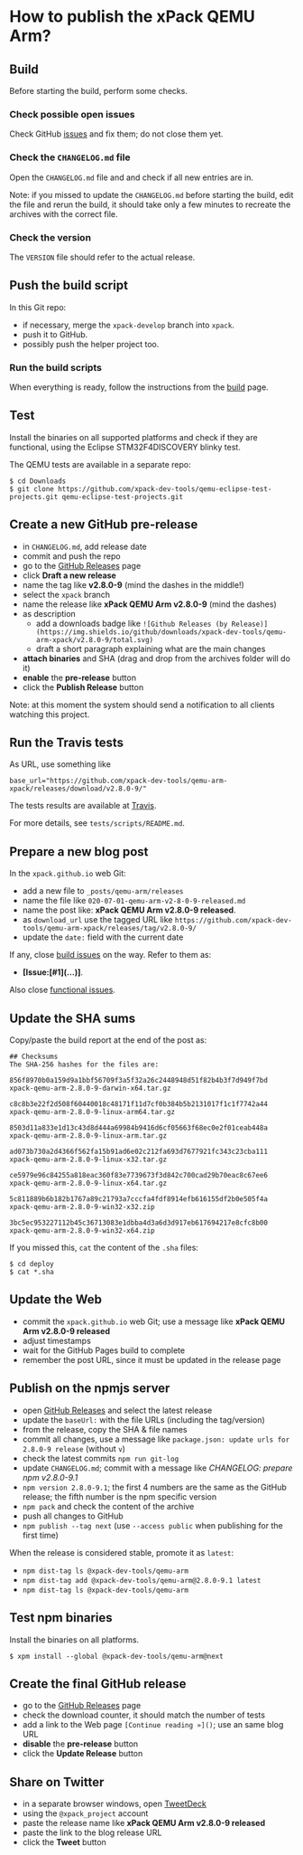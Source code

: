 # How to publish the xPack QEMU Arm?

## Build

Before starting the build, perform some checks.

### Check possible open issues

Check GitHub [issues](https://github.com/xpack-dev-tools/qemu-arm-xpack/issues)
and fix them; do not close them yet.

### Check the `CHANGELOG.md` file

Open the `CHANGELOG.md` file and and check if all
new entries are in.

Note: if you missed to update the `CHANGELOG.md` before starting the build,
edit the file and rerun the build, it should take only a few minutes to
recreate the archives with the correct file.

### Check the version

The `VERSION` file should refer to the actual release.

## Push the build script

In this Git repo:

- if necessary, merge the `xpack-develop` branch into `xpack`.
- push it to GitHub.
- possibly push the helper project too.

### Run the build scripts

When everything is ready, follow the instructions from the
[build](https://github.com/xpack-dev-tools/qemu-arm-xpack/blob/xpack/README-BUILD.md)
page.

## Test

Install the binaries on all supported platforms and check if they are
functional, using the Eclipse STM32F4DISCOVERY blinky test.

The QEMU tests are available in a separate repo:

```
$ cd Downloads
$ git clone https://github.com/xpack-dev-tools/qemu-eclipse-test-projects.git qemu-eclipse-test-projects.git
```

## Create a new GitHub pre-release

- in `CHANGELOG.md`, add release date
- commit and push the repo
- go to the [GitHub Releases](https://github.com/xpack-dev-tools/qemu-arm-xpack/releases) page
- click **Draft a new release**
- name the tag like **v2.8.0-9** (mind the dashes in the middle!)
- select the `xpack` branch
- name the release like **xPack QEMU Arm v2.8.0-9**
(mind the dashes)
- as description
  - add a downloads badge like `![Github Releases (by Release)](https://img.shields.io/github/downloads/xpack-dev-tools/qemu-arm-xpack/v2.8.0-9/total.svg)`
  - draft a short paragraph explaining what are the main changes
- **attach binaries** and SHA (drag and drop from the archives folder will do it)
- **enable** the **pre-release** button
- click the **Publish Release** button

Note: at this moment the system should send a notification to all clients watching this project.

## Run the Travis tests

As URL, use something like

```
base_url="https://github.com/xpack-dev-tools/qemu-arm-xpack/releases/download/v2.8.0-9/"
```

The tests results are available at
[Travis](https://travis-ci.org/github/xpack-dev-tools/qemu-arm-xpack/builds/).

For more details, see `tests/scripts/README.md`.

## Prepare a new blog post

In the `xpack.github.io` web Git:

- add a new file to `_posts/qemu-arm/releases`
- name the file like `020-07-01-qemu-arm-v2-8-0-9-released.md`
- name the post like: **xPack QEMU Arm v2.8.0-9 released**.
- as `download_url` use the tagged URL like `https://github.com/xpack-dev-tools/qemu-arm-xpack/releases/tag/v2.8.0-9/`
- update the `date:` field with the current date

If any, close
[build issues](https://github.com/xpack-dev-tools/qemu-arm-xpack/issues)
on the way. Refer to them as:

- **[Issue:\[#1\]\(...\)]**.

Also close
[functional issues](https://github.com/xpack-dev-tools/qemu/issues).

## Update the SHA sums

Copy/paste the build report at the end of the post as:

```console
## Checksums
The SHA-256 hashes for the files are:

856f8970b0a159d9a1bbf56709f3a5f32a26c2448948d51f82b4b3f7d949f7bd  
xpack-qemu-arm-2.8.0-9-darwin-x64.tar.gz

c8c8b3e22f2d508f60440018c48171f11d7cf0b384b5b2131017f1c1f7742a44  
xpack-qemu-arm-2.8.0-9-linux-arm64.tar.gz

8503d11a833e1d13c43d8d444a69984b9416d6cf05663f68ec0e2f01ceab448a  
xpack-qemu-arm-2.8.0-9-linux-arm.tar.gz

ad073b730a2d4366f562fa15b91ad6e02c212fa693d7677921fc343c23cba111  
xpack-qemu-arm-2.8.0-9-linux-x32.tar.gz

ce5979e96c84255a818eac360f83e7739673f3d842c700cad29b70eac8c67ee6  
xpack-qemu-arm-2.8.0-9-linux-x64.tar.gz

5c811889b6b182b1767a89c21793a7cccfa4fdf8914efb616155df2b0e505f4a  
xpack-qemu-arm-2.8.0-9-win32-x32.zip

3bc5ec953227112b45c36713083e1dbba4d3a6d3d917eb617694217e8cfc8b00  
xpack-qemu-arm-2.8.0-9-win32-x64.zip
```

If you missed this, `cat` the content of the `.sha` files:

```console
$ cd deploy
$ cat *.sha
```

## Update the Web

- commit the `xpack.github.io` web Git; use a message
  like **xPack QEMU Arm v2.8.0-9 released**
- adjust timestamps
- wait for the GitHub Pages build to complete
- remember the post URL, since it must be updated in the release page

## Publish on the npmjs server

- open [GitHub Releases](https://github.com/xpack-dev-tools/qemu-arm-xpack/releases)
  and select the latest release
- update the `baseUrl:` with the file URLs (including the tag/version)
- from the release, copy the SHA & file names
- commit all changes, use a message like `package.json: update urls for 2.8.0-9 release` (without `v`)
- check the latest commits `npm run git-log`
- update `CHANGELOG.md`; commit with a message like
  _CHANGELOG: prepare npm v2.8.0-9.1_
- `npm version 2.8.0-9.1`; the first 4 numbers are the same as the
  GitHub release; the fifth number is the npm specific version
- `npm pack` and check the content of the archive
- push all changes to GitHub
- `npm publish --tag next` (use `--access public` when publishing for the first time)

When the release is considered stable, promote it as `latest`:

- `npm dist-tag ls @xpack-dev-tools/qemu-arm`
- `npm dist-tag add @xpack-dev-tools/qemu-arm@2.8.0-9.1 latest`
- `npm dist-tag ls @xpack-dev-tools/qemu-arm`

## Test npm binaries

Install the binaries on all platforms.

```console
$ xpm install --global @xpack-dev-tools/qemu-arm@next
```

## Create the final GitHub release

- go to the [GitHub Releases](https://github.com/xpack-dev-tools/qemu-arm-xpack/releases) page
- check the download counter, it should match the number of tests
- add a link to the Web page `[Continue reading »]()`; use an same blog URL
- **disable** the **pre-release** button
- click the **Update Release** button

## Share on Twitter

- in a separate browser windows, open [TweetDeck](https://tweetdeck.twitter.com/)
- using the `@xpack_project` account
- paste the release name like **xPack QEMU Arm v2.8.0-9 released**
- paste the link to the blog release URL
- click the **Tweet** button
